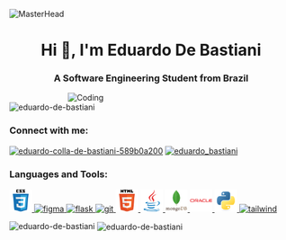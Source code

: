 ![MasterHead](https://i.pinimg.com/originals/62/f4/09/62f4098e003603f755fde09ca7f1e412.png)
<h1 align="center">Hi 👋, I'm Eduardo De Bastiani</h1>
<h3 align="center">A Software Engineering Student from Brazil</h3>
<img align="right" alt="Coding" width="400" src="https://res.cloudinary.com/practicaldev/image/fetch/s--NpVa0k1W--/c_limit%2Cf_auto%2Cfl_progressive%2Cq_66%2Cw_800/https://dev-to-uploads.s3.amazonaws.com/uploads/articles/2spvnepyxjwyv1geq7mh.gif">

<p align="left"> <img src="https://komarev.com/ghpvc/?username=eduardo-de-bastiani&label=Profile%20views&color=0e75b6&style=flat" alt="eduardo-de-bastiani" /> </p>

<h3 align="left">Connect with me:</h3>
<p align="left">
<a href="https://linkedin.com/in/eduardo-colla-de-bastiani-589b0a200" target="blank"><img align="center" src="https://raw.githubusercontent.com/rahuldkjain/github-profile-readme-generator/master/src/images/icons/Social/linked-in-alt.svg" alt="eduardo-colla-de-bastiani-589b0a200" height="30" width="40" /></a>
<a href="https://instagram.com/eduardo_bastiani" target="blank"><img align="center" src="https://raw.githubusercontent.com/rahuldkjain/github-profile-readme-generator/master/src/images/icons/Social/instagram.svg" alt="eduardo_bastiani" height="30" width="40" /></a>
</p>

<h3 align="left">Languages and Tools:</h3>
<p align="left"> <a href="https://www.w3schools.com/css/" target="_blank" rel="noreferrer"> <img src="https://raw.githubusercontent.com/devicons/devicon/master/icons/css3/css3-original-wordmark.svg" alt="css3" width="40" height="40"/> </a> <a href="https://www.figma.com/" target="_blank" rel="noreferrer"> <img src="https://www.vectorlogo.zone/logos/figma/figma-icon.svg" alt="figma" width="40" height="40"/> </a> <a href="https://flask.palletsprojects.com/" target="_blank" rel="noreferrer"> <img src="https://www.vectorlogo.zone/logos/pocoo_flask/pocoo_flask-icon.svg" alt="flask" width="40" height="40"/> </a> <a href="https://git-scm.com/" target="_blank" rel="noreferrer"> <img src="https://www.vectorlogo.zone/logos/git-scm/git-scm-icon.svg" alt="git" width="40" height="40"/> </a> <a href="https://www.w3.org/html/" target="_blank" rel="noreferrer"> <img src="https://raw.githubusercontent.com/devicons/devicon/master/icons/html5/html5-original-wordmark.svg" alt="html5" width="40" height="40"/> </a> <a href="https://www.java.com" target="_blank" rel="noreferrer"> <img src="https://raw.githubusercontent.com/devicons/devicon/master/icons/java/java-original.svg" alt="java" width="40" height="40"/> </a> <a href="https://www.mongodb.com/" target="_blank" rel="noreferrer"> <img src="https://raw.githubusercontent.com/devicons/devicon/master/icons/mongodb/mongodb-original-wordmark.svg" alt="mongodb" width="40" height="40"/> </a> <a href="https://www.oracle.com/" target="_blank" rel="noreferrer"> <img src="https://raw.githubusercontent.com/devicons/devicon/master/icons/oracle/oracle-original.svg" alt="oracle" width="40" height="40"/> </a> <a href="https://www.python.org" target="_blank" rel="noreferrer"> <img src="https://raw.githubusercontent.com/devicons/devicon/master/icons/python/python-original.svg" alt="python" width="40" height="40"/> </a> <a href="https://tailwindcss.com/" target="_blank" rel="noreferrer"> <img src="https://www.vectorlogo.zone/logos/tailwindcss/tailwindcss-icon.svg" alt="tailwind" width="40" height="40"/> </a> </p>

<p><img align="left" src="https://github-readme-stats.vercel.app/api/top-langs?username=eduardo-de-bastiani&show_icons=true&locale=en&layout=compact" alt="eduardo-de-bastiani" /></p>

<p>&nbsp;<img align="center" src="https://github-readme-stats.vercel.app/api?username=eduardo-de-bastiani&show_icons=true&locale=en" alt="eduardo-de-bastiani" /></p>
